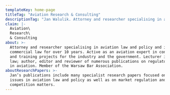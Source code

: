 ```yaml
---
templateKey: home-page
titleTag: "Aviation Research & Consulting"
descriptionTag: "Jan Walulik. Attorney and researcher specialising in air law and aviation policy" 
claim: |-
  Aviation\
  Research\
  & Consulting
about: >-
  Attorney and researcher specialising in aviation law and policy and in
  commercial law for over 10 years. Active as an aviation expert in consulting
  and training projects for the industry and the government. Lecturer in air
  law; author, editor and reviewer of numerous publications on regulatory issues
  in aviation. Member of the Warsaw Bar Association.
aboutResearchPapers: >-
  Jan’s publications include many specialist research papers focused on key
  issues in aviation law and policy as well as on market regulation and fair
  competition matters.
---
```


